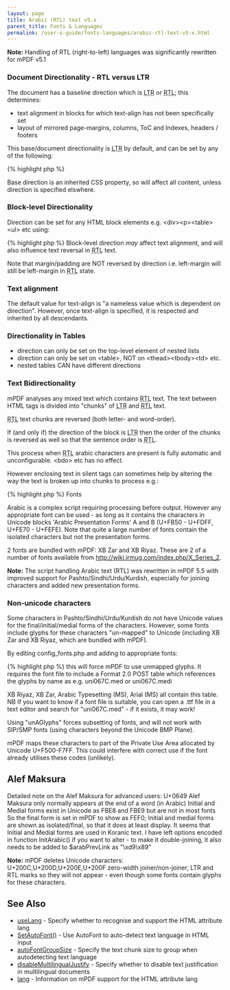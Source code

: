 ```yaml
---
layout: page
title: Arabic (RTL) text v5.x
parent_title: Fonts & Languages
permalink: /user-s-guide/fonts-languages/arabic-rtl-text-v5-x.html
---
```


<div id="bpmbook" class="bpmbook" style="direction:ltr;">
<div class="topic_user_field">
<div id="U0">
<p class="manual_block"><b>Note:</b> Handling of RTL (right-to-left) languages was significantly rewritten for mPDF v5.1</p>
<h3>Document Directionality - RTL versus LTR</h3>
<p>The document has a baseline direction which is <acronym title="Left-to-Right document, used for most langauges">LTR</acronym> or <acronym title="Right-to-Left document, used for Hebrew and Arabic languages">RTL</acronym>; this determines:</p>
<ul>
<li>text alignment in blocks for which text-align has not been specifically set</li>
<li>layout of mirrored page-margins, columns, ToC and Indexes, headers / footers</li>
</ul>
<p>This base/document directionality is <acronym title="Left-to-Right document, used for most langauges">LTR</acronym> by default, and can be set by any of the following:</p>

{% highlight php %}
<?php

$mpdf-&gt;SetDirectionality('rtl');

&lt;html dir="rtl"&gt; or &lt;html style="direction: rtl;"&gt;

&lt;body dir="rtl"&gt; or &lt;body style="direction: rtl;"&gt;
{% endhighlight %}

<p>Base direction is an inherited CSS property, so will affect all content, unless direction is specified elswhere.</p>
<h3>Block-level Directionality</h3>
<p>Direction can be set for any HTML block elements e.g. &lt;div&gt;&lt;p&gt;&lt;table&gt;&lt;ul&gt; etc using:</p>

{% highlight php %}
<?php

[HTML]

&lt;div style="direction: rtl;"&gt;

or

[CSS stylesheet]

div.right { direction: rtl; }
{% endhighlight %}

<p>Block-level direction <i>may</i> affect text alignment, and will also influence text reversal in <acronym title="Right-to-Left document, used for Hebrew and Arabic languages">RTL</acronym> text.</p>
<p>Note that margin/padding are NOT reversed by direction i.e. left-margin will still be left-margin in <acronym title="Right-to-Left document, used for Hebrew and Arabic languages">RTL</acronym> state.</p>
<h3>Text alignment</h3>
<p>The default value for text-align is "a nameless value which is dependent on direction". However, once text-align is specified, it is respected and inherited by all descendants.</p>
<h3>Directionality in Tables</h3>
<ul>
<li>direction can only be set on the top-level element of nested lists</li>
<li>direction can only be set on &lt;table&gt;, NOT on &lt;thead&gt;&lt;tbody&gt;&lt;td&gt; etc.</li>
<li>nested tables CAN have different directions</li>
</ul>
<h3>Text Bidirectionality</h3>
<p>mPDF analyses any mixed text which contains <acronym title="Right-to-Left document, used for Hebrew and Arabic languages">RTL</acronym> text. The text between HTML tags is divided into "chunks" of <acronym title="Left-to-Right document, used for most langauges">LTR</acronym> and <acronym title="Right-to-Left document, used for Hebrew and Arabic languages">RTL</acronym> text.</p>
<p><acronym title="Right-to-Left document, used for Hebrew and Arabic languages">RTL</acronym> text chunks are reversed (both letter- and word-order).</p>
<p>If (and only if) the direction of the block is <acronym title="Left-to-Right document, used for most langauges">LTR</acronym> then the order of the chunks is reversed as well so that the sentence order is <acronym title="Right-to-Left document, used for Hebrew and Arabic languages">RTL</acronym>.</p>
<p>This process when <acronym title="Right-to-Left document, used for Hebrew and Arabic languages">RTL</acronym> arabic characters are present is fully automatic and unconfigurable. &lt;bdo&gt; etc has no effect.</p>
<p>However enclosing text in silent tags can sometimes help by altering the way the text is broken up into chunks to process e.g.:</p>

{% highlight php %}
<?php

english text &lt;span&gt;[arabic text]&lt;/span&gt; english text
{% endhighlight %}

<h2>Fonts</h2>
<p>Arabic is a complex script requiring processing before output. However any appropriate font can be used - as long as it contains the characters in Unicode blocks 'Arabic Presentation Forms' A and B (U+FB50 - U+FDFF, U+FE70 - U+FEFE). Note that quite a large number of fonts contain the isolated characters but not the presentation forms.</p>
<p>2 fonts are bundled with mPDF: XB Zar and XB Riyaz. These are 2 of a number of fonts available from <a href="http://wiki.irmug.com/index.php/X_Series_2">http://wiki.irmug.com/index.php/X_Series_2</a>.</p>
<p class="manual_block"><b>Note:</b> The script handling Arabic text (RTL) was rewritten in mPDF 5.5 with improved support for Pashto/Sindhi/Urdu/Kurdish, especially for joining characters and added new presentation forms.</p>
<h3>Non-unicode characters</h3>
<p>Some characters in Pashto/Sindhi/Urdu/Kurdish do not have Unicode values for the final/initial/medial forms of the characters. However, some fonts include glyphs for these characters "un-mapped" to Unicode (including XB Zar and XB Riyaz, which are bundled with mPDF).</p>
<p>By editing <span class="filename">config_fonts.php</span> and adding to appropriate fonts:</p>

{% highlight php %}
<?php

'unAGlyphs' =&gt; true,
{% endhighlight %}

<p>this will force mPDF to use unmapped glyphs. It requires the font file to include a Format 2.0 POST table which references the glyphs by name as e.g. uni067C.med or uni067C.medi</p>
<p>XB Riyaz, XB Zar, Arabic Typesetting (MS), Arial (MS) all contain this table. NB If you want to know if a font file is suitable, you can open a .ttf file in a text editor and search for "uni067C.med" - if it exists, it may work!</p>
<p>Using "unAGlyphs" forces subsetting of fonts, and will not work with SIP/SMP fonts (using characters beyond the Unicode BMP Plane).</p>
<p>mPDF maps these characters to part of the Private Use Area allocated by Unicode U+F500-F7FF. This could interfere with correct use if the font already utilises these codes (unlikely).</p>
<h2>Alef Maksura</h2>
<p>Detailed note on the Alef Maksura for advanced users:

U+0649 Alef Maksura only normally appears at the end of a word (in Arabic)

Initial and Medial forms exist in Unicode as FBE8 and FBE9 but are not in most fonts

So the final form is set in mPDF to show as FEF0; Initial and medial forms are shown as isolated/final, so that it does at least display.

It seems that Initial and Medial forms are used in Koranic text.

I have left options encoded in <span class="function">function InitArabic()</span> if you want to alter - to make it double-joining, it also needs to be added to <span class="parameter">$arabPrevLink</span> as "\xd9\x89"</p>
<p class="manual_block"><b>Note:</b> mPDF deletes Unicode characters: U+200C,U+200D,U+200E,U+200F zero-width joiner/non-joiner, LTR and RTL marks so they will not appear - even though some fonts contain glyphs for these characters.</p>
<h2>See Also</h2>
<ul>
<li class="manual_boxlist"><a href="/reference/mpdf-variables/uselang.html">useLang</a> - Specify whether to recognise and support the HTML attribute lang</li>
<li class="manual_boxlist"><a href="/reference/mpdf-functions/setautofont.html">SetAutoFont()</a> - Use AutoFont to auto-detect text language in HTML input</li>
<li class="manual_boxlist"><a href="/reference/mpdf-variables/autofontgroupsize.html">autoFontGroupSize</a> - Specify the text chunk size to group when autodetecting text language</li>
<li class="manual_boxlist"><a href="index0c23.html?tid=346">disableMultilingualJustify</a> - Specify whether to disable text justification in multilingual documents</li>
<li class="manual_boxlist"><a href="/user-s-guide/fonts-languages/lang-v5-x.html">lang</a> - Information on mPDF support for the HTML attribute lang</li>
</ul>
</div>
</div>

